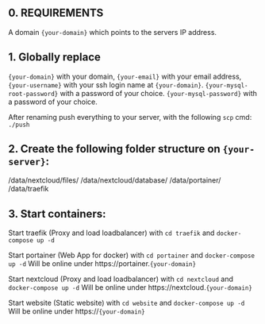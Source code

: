 ## 0. REQUIREMENTS

A domain ``{your-domain}`` which points to the servers IP address.

## 1. Globally replace
``{your-domain}`` with your domain,
``{your-email}`` with your email address,
``{your-username}`` with your ssh login name at ``{your-domain}``.
``{your-mysql-root-password}`` with a password of your choice.
``{your-mysql-password}`` with a password of your choice.


After renaming push everything to your server, with the following `scp` cmd: ``./push``

## 2. Create the following folder structure on ``{your-server}``:

/data/nextcloud/files/
/data/nextcloud/database/
/data/portainer/
/data/traefik

## 3. Start containers:

Start traefik (Proxy and load loadbalancer) with ``cd traefik`` and ``docker-compose up -d``

Start portainer (Web App for docker) with ``cd portainer`` and ``docker-compose up -d``
Will be online under https://portainer.``{your-domain}``

Start nextcloud (Proxy and load loadbalancer) with ``cd nextcloud`` and ``docker-compose up -d``
Will be online under https://nextcloud.``{your-domain}``

Start website (Static website) with ``cd website`` and ``docker-compose up -d``
Will be online under https://``{your-domain}``
